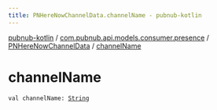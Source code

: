 ```yaml
---
title: PNHereNowChannelData.channelName - pubnub-kotlin
---
```


[pubnub-kotlin](../../index.html) / [com.pubnub.api.models.consumer.presence](../index.html) / [PNHereNowChannelData](index.html) / [channelName](./channel-name.html)

# channelName

`val channelName: `[`String`](https://kotlinlang.org/api/latest/jvm/stdlib/kotlin/-string/index.html)